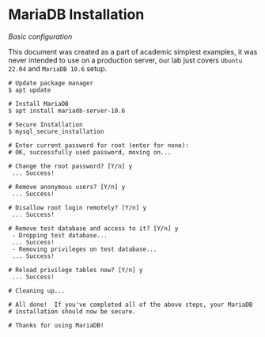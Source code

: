 # MariaDB Installation
*Basic configuration*

<aside class="notice">
This document was created as a part of academic simplest examples, it was never intended to use on a production server, our lab just covers <code>Ubuntu 22.04</code> and <code>MariaDB 10.6</code> setup.
</aside>

```shell
# Update package manager
$ apt update

# Install MariaDB
$ apt install mariadb-server-10.6

# Secure Installation
$ mysql_secure_installation

# Enter current password for root (enter for none): 
# OK, successfully used password, moving on...

# Change the root password? [Y/n] y
 ... Success!

# Remove anonymous users? [Y/n] y
 ... Success!

# Disallow root login remotely? [Y/n] y
 ... Success!

# Remove test database and access to it? [Y/n] y
 - Dropping test database...
 ... Success!
 - Removing privileges on test database...
 ... Success!

# Reload privilege tables now? [Y/n] y
 ... Success!

# Cleaning up...

# All done!  If you've completed all of the above steps, your MariaDB
# installation should now be secure.

# Thanks for using MariaDB!
```
